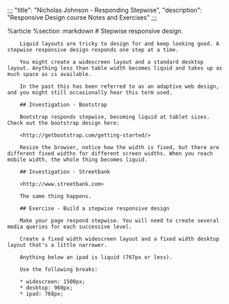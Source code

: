 ;;;
  "title": "Nicholas Johnson - Responding Stepwise",
  "description": "Responsive Design course Notes and Exercises"
  ;;;
  
  %article
    %section
      :markdown
        # Stepwise responsive design.
  
        Liquid layouts are tricky to design for and keep looking good. A stepwise responsive design responds one step at a time.
  
        You might create a widescreen layout and a standard desktop layout. Anything less than table width becomes liquid and takes up as much space as is available.
  
        In the past this has been referred to as an adaptive web design, and you might still occasionally hear this term used.
  
        ## Investigation - Bootstrap
  
        Bootstrap responds stepwise, becoming liquid at tablet sizes. Check out the bootstrap design here:
  
        <http://getbootstrap.com/getting-started/>
  
        Resize the browser, notice how the width is fixed, but there are different fixed widths for different screen widths. When you reach mobile width, the whole thing becomes liquid.
  
        ## Investigation - Streetbank
  
        <http://www.streetbank.com>
  
        The same thing happens.
  
        ## Exercise - Build a stepwise responsive design
  
        Make your page respond stepwise. You will need to create several media queries for each successive level.
  
        Create a fixed width widescreen layout and a fixed width desktop layout that's a little narrower.
  
        Anything below an ipad is liquid (767px or less).
  
        Use the following breaks:
  
        * widescreen: 1500px;
        * desktop: 960px;
        * ipad: 768px;
  
  
  